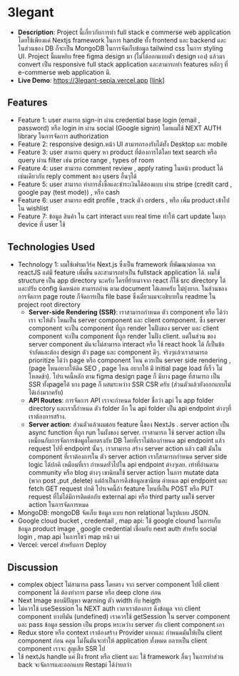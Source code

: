 # 3legant

- **Description**: Project นี้เกี่ยวกับการทำ full stack e commerse web application โดยใช้เพียงแค่ Nextjs framework ในการ handle ทั้ง frontend และ backend และในส่วนของ DB ก็จะเป็น MongoDB ในการจัดเก็บข้อมูล tailwind css ในการ styling UI. Project นี้ผมหยิบ free figma design มา (ไม่ได้ออกแบบตัว design เอง) แล้วมา convert เป็น responsive full stack application และสามารถทำ features หลักๆ ที่ e-commerse web application มี. 
- **Live Demo**: https://3legant-sepia.vercel.app [[link](https://3legant-sepia.vercel.app)]

## Features

- Feature 1: user สามารถ sign-in ผ่าน credential base login (email , password) หรือ login in ผ่าน social (Google signin) โดยผมใช้ NEXT AUTH library ในการจัดการ authorization 
- Feature 2: responsive design.หน้า UI สามารถรองรับได้ทั้ง Desktop และ mobile 
- Feature 3: user สามารถ query หา product ที่ต้องการได้โดย text search หรือ query ผ่าน filter เช่น price range , types of room
- Feature 4: user สามารถ comment review , apply rating ในหน้า product ได้ เช่นเดียวกับ reply comment ของ users อื่นๆได้
- Feature 5: user สามารถ ทำการสั่งซื่อและชำระเงินได้สองแบบ ผ่าน stripe (credit card , google pay (test mode)) , หรือ cash
- Feature 6: user สามารถ edit profile , track ตัว orders , หรือ เพิ่ม product เข้าไปใน wishlist
- Feature 7: ข้อมูล สินค้า ใน cart interact แบบ real time ทำให้ cart update ในทุก device ที่ user ใช้

## Technologies Used

- Technology 1: ผมใช้เฟรมเวิร์ค Next.js ซึ่งเป็น framework ที่พัฒณาต่อยอด จาก reactJS แต่มี feature เพิ่มขึ้น และสามารถทำเป็น fullstack application ได้. ผมใช้ structure เป็น app directory นะครับ ใครที่ย้ายมาจาก react ก็ใช้ src directory ได้ และปรับ config นิดหน่อย สามารถอ่าน ตาม document ได้เลยครับ ไม่ยุ่งยาก. ในส่วนของการจัดการ page route ก็จัดการเป็น file base ซึ่งเดี๋ยวผมจะอธิบายใน readme ใน project root directory 
  - **Server-side Rendering (SSR)**: เราสามารถกำหนด ตัว component หรือ ได้ว่าเรา จะให้ตัว ไหนเป็น server component และ client component. ซึ่ง server component จะเป็น component ที่ถูก render ในฝั่งของ server และ client component จะเป็น component ที่ถูก render ในฝั่ง client. แต่ในส่วน ของ server component มันจะไม่สามารถ interact หรือ ใช้ react hook ได้ ก็เป็นข้อจำกัดและต้อง design ตัว page และ component ดีๆ. จริงๆแล้วเราสามารถ prioritize ได้ว่า page หรือ component ไหน ควรเป็น server side rendering , (page ไหนอยากให้ติด SEO , page ไหน อยากให้ มี initial page load ที่เร็ว ไม่โหลดช้า). โปรเจคนี้หลัก ตาม figma design page ก็ มีบาง page ที่สามารถ เป็น SSR ทั้งpageได้ บาง page ก็ ผสมระหว่าง SSR CSR ครับ (ส่วนตัวแล้วยังออกแบบไม่ได้เก่งมากครับ)
  - **API Routes**: การจัดการ API เราจะกำหนด folder ชื่อว่า api ใน app folder directory และเราก็กำหนด ตัว folder อีก ใน api folder เป็น api endpoint ต่างๆที่เราต้องการสร้าง. 
  - **Server action**: ส่วนตัวแล้วผมชอบ feature นี้ของ NextJs . server action เป็น async function ที่ถูก run ในผั่งของ server. เราสามารถ ใช้ server action เป็นเหมือนกับการจัดการข้อมูลโดยตรงกับ DB โดยที่เราไม่ต้องกำหนด api endpoint แล้ว request ไปที่ endpoint นั้นๆ. เราสามารถ สร้าง server action แล้ว call มันใน component ที่เราต้องการใน ตัว server action เราก็สามารถกำหนด server side logic ได้ปกคิ เหมือนที่เรา กำหนดทั่วไปใน api endpoint ต่างๆเลย. เท่าที่อ่านตาม community หรือ blog ต่างๆ เขานิยมใช้ server action ในการ mutate data (พวก post ,put ,delete) แต่ถ้าเป็นการดึงข้อมูลเขานิยม กำหนด api endpoint และ fetch GET request ปกติ โปรเจคนี้ถ้า feature ไหนที่เป็น POST หรือ PUT request ที่ไม่ได้มีการติดต่อกับ external api หรือ third party ผมใช้ server action ในการจัดการหมด 
- MongoDB: mongoDB จัดเก็บ ข้อมูล แบบ non relational ในรูปแบบ JSON.
- Google cloud bucket  , credentail , map api: ใช้ google clound ในการเก็บข้อมูล product image , google credential เชื่อมกับ next auth สำหรับ social login , map api ในการโชว์ map หน้า ui
- Vercel: vercel สำหรับการ Deploy


## Discussion
- complex object ไม่สามารถ pass โดยตรง จาก server component ไปที่ client component ได้ ต้องทำการ parse หรือ deep clone ก่อน
- Next Image ชอบมีปัญหา warning ตัว width กับ heigth
- ไม่ควรใช้ useSession ใน NEXT auth เวลาเราต้องการ ดึงข้อมูล จาก client component บางทีมัน (undefined) เราควรใช้ getSession ใน server component และ pass ข้อมูล session เป็น props หระหว่าง server กับ client component เอา
- Redux store หรือ context เราต้องสร้าง Provider แยกและ กำหนดมันให้เป็น client component ก่อน คลุม ไม่งั้นมันจะทำให้ application ทั้งหมด กลายเป็น client component เราจะ สูญเสีย SSR ไป
- ใช้ nextJs handle แค่ ฝั่ง front หรือ client และ ใช้ framework อื่นๆ ในการทำส่วน back จะจัดการและออกแบบ Restapi ได้ง่ายกว่า

